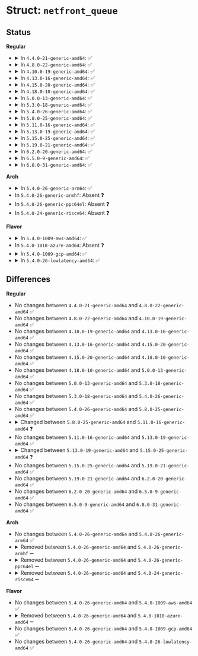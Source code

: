 # Struct: <code>netfront_queue</code>

## Status
<b>Regular</b>
<ul>
<li>
<details>
<summary>In <code>4.4.0-21-generic-amd64</code>: ✅</summary>

```c
struct netfront_queue {
    unsigned int id;
    char[22] name;
    struct netfront_info * info;
    struct napi_struct napi;
    unsigned int tx_evtchn;
    unsigned int rx_evtchn;
    unsigned int tx_irq;
    unsigned int rx_irq;
    char[25] tx_irq_name;
    char[25] rx_irq_name;
    spinlock_t tx_lock;
    struct xen_netif_tx_front_ring tx;
    int tx_ring_ref;
    union skb_entry[256] tx_skbs;
    grant_ref_t gref_tx_head;
    grant_ref_t[256] grant_tx_ref;
    struct page *[256] grant_tx_page;
    unsigned int tx_skb_freelist;
    spinlock_t rx_lock;
    struct xen_netif_rx_front_ring rx;
    int rx_ring_ref;
    struct timer_list rx_refill_timer;
    struct sk_buff *[256] rx_skbs;
    grant_ref_t gref_rx_head;
    grant_ref_t[256] grant_rx_ref;
}
```
</details>
</li>
<li>
<details>
<summary>In <code>4.8.0-22-generic-amd64</code>: ✅</summary>

```c
struct netfront_queue {
    unsigned int id;
    char[22] name;
    struct netfront_info * info;
    struct napi_struct napi;
    unsigned int tx_evtchn;
    unsigned int rx_evtchn;
    unsigned int tx_irq;
    unsigned int rx_irq;
    char[25] tx_irq_name;
    char[25] rx_irq_name;
    spinlock_t tx_lock;
    struct xen_netif_tx_front_ring tx;
    int tx_ring_ref;
    union skb_entry[256] tx_skbs;
    grant_ref_t gref_tx_head;
    grant_ref_t[256] grant_tx_ref;
    struct page *[256] grant_tx_page;
    unsigned int tx_skb_freelist;
    spinlock_t rx_lock;
    struct xen_netif_rx_front_ring rx;
    int rx_ring_ref;
    struct timer_list rx_refill_timer;
    struct sk_buff *[256] rx_skbs;
    grant_ref_t gref_rx_head;
    grant_ref_t[256] grant_rx_ref;
}
```
</details>
</li>
<li>
<details>
<summary>In <code>4.10.0-19-generic-amd64</code>: ✅</summary>

```c
struct netfront_queue {
    unsigned int id;
    char[22] name;
    struct netfront_info * info;
    struct napi_struct napi;
    unsigned int tx_evtchn;
    unsigned int rx_evtchn;
    unsigned int tx_irq;
    unsigned int rx_irq;
    char[25] tx_irq_name;
    char[25] rx_irq_name;
    spinlock_t tx_lock;
    struct xen_netif_tx_front_ring tx;
    int tx_ring_ref;
    union skb_entry[256] tx_skbs;
    grant_ref_t gref_tx_head;
    grant_ref_t[256] grant_tx_ref;
    struct page *[256] grant_tx_page;
    unsigned int tx_skb_freelist;
    spinlock_t rx_lock;
    struct xen_netif_rx_front_ring rx;
    int rx_ring_ref;
    struct timer_list rx_refill_timer;
    struct sk_buff *[256] rx_skbs;
    grant_ref_t gref_rx_head;
    grant_ref_t[256] grant_rx_ref;
}
```
</details>
</li>
<li>
<details>
<summary>In <code>4.13.0-16-generic-amd64</code>: ✅</summary>

```c
struct netfront_queue {
    unsigned int id;
    char[22] name;
    struct netfront_info * info;
    struct napi_struct napi;
    unsigned int tx_evtchn;
    unsigned int rx_evtchn;
    unsigned int tx_irq;
    unsigned int rx_irq;
    char[25] tx_irq_name;
    char[25] rx_irq_name;
    spinlock_t tx_lock;
    struct xen_netif_tx_front_ring tx;
    int tx_ring_ref;
    union skb_entry[256] tx_skbs;
    grant_ref_t gref_tx_head;
    grant_ref_t[256] grant_tx_ref;
    struct page *[256] grant_tx_page;
    unsigned int tx_skb_freelist;
    spinlock_t rx_lock;
    struct xen_netif_rx_front_ring rx;
    int rx_ring_ref;
    struct timer_list rx_refill_timer;
    struct sk_buff *[256] rx_skbs;
    grant_ref_t gref_rx_head;
    grant_ref_t[256] grant_rx_ref;
}
```
</details>
</li>
<li>
<details>
<summary>In <code>4.15.0-20-generic-amd64</code>: ✅</summary>

```c
struct netfront_queue {
    unsigned int id;
    char[22] name;
    struct netfront_info * info;
    struct napi_struct napi;
    unsigned int tx_evtchn;
    unsigned int rx_evtchn;
    unsigned int tx_irq;
    unsigned int rx_irq;
    char[25] tx_irq_name;
    char[25] rx_irq_name;
    spinlock_t tx_lock;
    struct xen_netif_tx_front_ring tx;
    int tx_ring_ref;
    union skb_entry[256] tx_skbs;
    grant_ref_t gref_tx_head;
    grant_ref_t[256] grant_tx_ref;
    struct page *[256] grant_tx_page;
    unsigned int tx_skb_freelist;
    spinlock_t rx_lock;
    struct xen_netif_rx_front_ring rx;
    int rx_ring_ref;
    struct timer_list rx_refill_timer;
    struct sk_buff *[256] rx_skbs;
    grant_ref_t gref_rx_head;
    grant_ref_t[256] grant_rx_ref;
}
```
</details>
</li>
<li>
<details>
<summary>In <code>4.18.0-10-generic-amd64</code>: ✅</summary>

```c
struct netfront_queue {
    unsigned int id;
    char[22] name;
    struct netfront_info * info;
    struct napi_struct napi;
    unsigned int tx_evtchn;
    unsigned int rx_evtchn;
    unsigned int tx_irq;
    unsigned int rx_irq;
    char[25] tx_irq_name;
    char[25] rx_irq_name;
    spinlock_t tx_lock;
    struct xen_netif_tx_front_ring tx;
    int tx_ring_ref;
    union skb_entry[256] tx_skbs;
    grant_ref_t gref_tx_head;
    grant_ref_t[256] grant_tx_ref;
    struct page *[256] grant_tx_page;
    unsigned int tx_skb_freelist;
    spinlock_t rx_lock;
    struct xen_netif_rx_front_ring rx;
    int rx_ring_ref;
    struct timer_list rx_refill_timer;
    struct sk_buff *[256] rx_skbs;
    grant_ref_t gref_rx_head;
    grant_ref_t[256] grant_rx_ref;
}
```
</details>
</li>
<li>
<details>
<summary>In <code>5.0.0-13-generic-amd64</code>: ✅</summary>

```c
struct netfront_queue {
    unsigned int id;
    char[22] name;
    struct netfront_info * info;
    struct napi_struct napi;
    unsigned int tx_evtchn;
    unsigned int rx_evtchn;
    unsigned int tx_irq;
    unsigned int rx_irq;
    char[25] tx_irq_name;
    char[25] rx_irq_name;
    spinlock_t tx_lock;
    struct xen_netif_tx_front_ring tx;
    int tx_ring_ref;
    union skb_entry[256] tx_skbs;
    grant_ref_t gref_tx_head;
    grant_ref_t[256] grant_tx_ref;
    struct page *[256] grant_tx_page;
    unsigned int tx_skb_freelist;
    spinlock_t rx_lock;
    struct xen_netif_rx_front_ring rx;
    int rx_ring_ref;
    struct timer_list rx_refill_timer;
    struct sk_buff *[256] rx_skbs;
    grant_ref_t gref_rx_head;
    grant_ref_t[256] grant_rx_ref;
}
```
</details>
</li>
<li>
<details>
<summary>In <code>5.3.0-18-generic-amd64</code>: ✅</summary>

```c
struct netfront_queue {
    unsigned int id;
    char[22] name;
    struct netfront_info * info;
    struct napi_struct napi;
    unsigned int tx_evtchn;
    unsigned int rx_evtchn;
    unsigned int tx_irq;
    unsigned int rx_irq;
    char[25] tx_irq_name;
    char[25] rx_irq_name;
    spinlock_t tx_lock;
    struct xen_netif_tx_front_ring tx;
    int tx_ring_ref;
    union skb_entry[256] tx_skbs;
    grant_ref_t gref_tx_head;
    grant_ref_t[256] grant_tx_ref;
    struct page *[256] grant_tx_page;
    unsigned int tx_skb_freelist;
    spinlock_t rx_lock;
    struct xen_netif_rx_front_ring rx;
    int rx_ring_ref;
    struct timer_list rx_refill_timer;
    struct sk_buff *[256] rx_skbs;
    grant_ref_t gref_rx_head;
    grant_ref_t[256] grant_rx_ref;
}
```
</details>
</li>
<li>
<details>
<summary>In <code>5.4.0-26-generic-amd64</code>: ✅</summary>

```c
struct netfront_queue {
    unsigned int id;
    char[22] name;
    struct netfront_info * info;
    struct napi_struct napi;
    unsigned int tx_evtchn;
    unsigned int rx_evtchn;
    unsigned int tx_irq;
    unsigned int rx_irq;
    char[25] tx_irq_name;
    char[25] rx_irq_name;
    spinlock_t tx_lock;
    struct xen_netif_tx_front_ring tx;
    int tx_ring_ref;
    union skb_entry[256] tx_skbs;
    grant_ref_t gref_tx_head;
    grant_ref_t[256] grant_tx_ref;
    struct page *[256] grant_tx_page;
    unsigned int tx_skb_freelist;
    spinlock_t rx_lock;
    struct xen_netif_rx_front_ring rx;
    int rx_ring_ref;
    struct timer_list rx_refill_timer;
    struct sk_buff *[256] rx_skbs;
    grant_ref_t gref_rx_head;
    grant_ref_t[256] grant_rx_ref;
}
```
</details>
</li>
<li>
<details>
<summary>In <code>5.8.0-25-generic-amd64</code>: ✅</summary>

```c
struct netfront_queue {
    unsigned int id;
    char[22] name;
    struct netfront_info * info;
    struct napi_struct napi;
    unsigned int tx_evtchn;
    unsigned int rx_evtchn;
    unsigned int tx_irq;
    unsigned int rx_irq;
    char[25] tx_irq_name;
    char[25] rx_irq_name;
    spinlock_t tx_lock;
    struct xen_netif_tx_front_ring tx;
    int tx_ring_ref;
    union skb_entry[256] tx_skbs;
    grant_ref_t gref_tx_head;
    grant_ref_t[256] grant_tx_ref;
    struct page *[256] grant_tx_page;
    unsigned int tx_skb_freelist;
    spinlock_t rx_lock;
    struct xen_netif_rx_front_ring rx;
    int rx_ring_ref;
    struct timer_list rx_refill_timer;
    struct sk_buff *[256] rx_skbs;
    grant_ref_t gref_rx_head;
    grant_ref_t[256] grant_rx_ref;
}
```
</details>
</li>
<li>
<details>
<summary>In <code>5.11.0-16-generic-amd64</code>: ✅</summary>

```c
struct netfront_queue {
    unsigned int id;
    char[22] name;
    struct netfront_info * info;
    struct bpf_prog * xdp_prog;
    struct napi_struct napi;
    unsigned int tx_evtchn;
    unsigned int rx_evtchn;
    unsigned int tx_irq;
    unsigned int rx_irq;
    char[25] tx_irq_name;
    char[25] rx_irq_name;
    spinlock_t tx_lock;
    struct xen_netif_tx_front_ring tx;
    int tx_ring_ref;
    union skb_entry[256] tx_skbs;
    grant_ref_t gref_tx_head;
    grant_ref_t[256] grant_tx_ref;
    struct page *[256] grant_tx_page;
    unsigned int tx_skb_freelist;
    spinlock_t rx_lock;
    struct xen_netif_rx_front_ring rx;
    int rx_ring_ref;
    struct timer_list rx_refill_timer;
    struct sk_buff *[256] rx_skbs;
    grant_ref_t gref_rx_head;
    grant_ref_t[256] grant_rx_ref;
    struct page_pool * page_pool;
    struct xdp_rxq_info xdp_rxq;
}
```
</details>
</li>
<li>
<details>
<summary>In <code>5.13.0-19-generic-amd64</code>: ✅</summary>

```c
struct netfront_queue {
    unsigned int id;
    char[22] name;
    struct netfront_info * info;
    struct bpf_prog * xdp_prog;
    struct napi_struct napi;
    unsigned int tx_evtchn;
    unsigned int rx_evtchn;
    unsigned int tx_irq;
    unsigned int rx_irq;
    char[25] tx_irq_name;
    char[25] rx_irq_name;
    spinlock_t tx_lock;
    struct xen_netif_tx_front_ring tx;
    int tx_ring_ref;
    union skb_entry[256] tx_skbs;
    grant_ref_t gref_tx_head;
    grant_ref_t[256] grant_tx_ref;
    struct page *[256] grant_tx_page;
    unsigned int tx_skb_freelist;
    spinlock_t rx_lock;
    struct xen_netif_rx_front_ring rx;
    int rx_ring_ref;
    struct timer_list rx_refill_timer;
    struct sk_buff *[256] rx_skbs;
    grant_ref_t gref_rx_head;
    grant_ref_t[256] grant_rx_ref;
    struct page_pool * page_pool;
    struct xdp_rxq_info xdp_rxq;
}
```
</details>
</li>
<li>
<details>
<summary>In <code>5.15.0-25-generic-amd64</code>: ✅</summary>

```c
struct netfront_queue {
    unsigned int id;
    char[22] name;
    struct netfront_info * info;
    struct bpf_prog * xdp_prog;
    struct napi_struct napi;
    unsigned int tx_evtchn;
    unsigned int rx_evtchn;
    unsigned int tx_irq;
    unsigned int rx_irq;
    char[25] tx_irq_name;
    char[25] rx_irq_name;
    spinlock_t tx_lock;
    struct xen_netif_tx_front_ring tx;
    int tx_ring_ref;
    struct sk_buff *[256] tx_skbs;
    short unsigned int[256] tx_link;
    grant_ref_t gref_tx_head;
    grant_ref_t[256] grant_tx_ref;
    struct page *[256] grant_tx_page;
    unsigned int tx_skb_freelist;
    unsigned int tx_pend_queue;
    spinlock_t rx_lock;
    struct xen_netif_rx_front_ring rx;
    int rx_ring_ref;
    struct timer_list rx_refill_timer;
    struct sk_buff *[256] rx_skbs;
    grant_ref_t gref_rx_head;
    grant_ref_t[256] grant_rx_ref;
    unsigned int rx_rsp_unconsumed;
    spinlock_t rx_cons_lock;
    struct page_pool * page_pool;
    struct xdp_rxq_info xdp_rxq;
}
```
</details>
</li>
<li>
<details>
<summary>In <code>5.19.0-21-generic-amd64</code>: ✅</summary>

```c
struct netfront_queue {
    unsigned int id;
    char[22] name;
    struct netfront_info * info;
    struct bpf_prog * xdp_prog;
    struct napi_struct napi;
    unsigned int tx_evtchn;
    unsigned int rx_evtchn;
    unsigned int tx_irq;
    unsigned int rx_irq;
    char[25] tx_irq_name;
    char[25] rx_irq_name;
    spinlock_t tx_lock;
    struct xen_netif_tx_front_ring tx;
    int tx_ring_ref;
    struct sk_buff *[256] tx_skbs;
    short unsigned int[256] tx_link;
    grant_ref_t gref_tx_head;
    grant_ref_t[256] grant_tx_ref;
    struct page *[256] grant_tx_page;
    unsigned int tx_skb_freelist;
    unsigned int tx_pend_queue;
    spinlock_t rx_lock;
    struct xen_netif_rx_front_ring rx;
    int rx_ring_ref;
    struct timer_list rx_refill_timer;
    struct sk_buff *[256] rx_skbs;
    grant_ref_t gref_rx_head;
    grant_ref_t[256] grant_rx_ref;
    unsigned int rx_rsp_unconsumed;
    spinlock_t rx_cons_lock;
    struct page_pool * page_pool;
    struct xdp_rxq_info xdp_rxq;
}
```
</details>
</li>
<li>
<details>
<summary>In <code>6.2.0-20-generic-amd64</code>: ✅</summary>

```c
struct netfront_queue {
    unsigned int id;
    char[22] name;
    struct netfront_info * info;
    struct bpf_prog * xdp_prog;
    struct napi_struct napi;
    unsigned int tx_evtchn;
    unsigned int rx_evtchn;
    unsigned int tx_irq;
    unsigned int rx_irq;
    char[25] tx_irq_name;
    char[25] rx_irq_name;
    spinlock_t tx_lock;
    struct xen_netif_tx_front_ring tx;
    int tx_ring_ref;
    struct sk_buff *[256] tx_skbs;
    short unsigned int[256] tx_link;
    grant_ref_t gref_tx_head;
    grant_ref_t[256] grant_tx_ref;
    struct page *[256] grant_tx_page;
    unsigned int tx_skb_freelist;
    unsigned int tx_pend_queue;
    spinlock_t rx_lock;
    struct xen_netif_rx_front_ring rx;
    int rx_ring_ref;
    struct timer_list rx_refill_timer;
    struct sk_buff *[256] rx_skbs;
    grant_ref_t gref_rx_head;
    grant_ref_t[256] grant_rx_ref;
    unsigned int rx_rsp_unconsumed;
    spinlock_t rx_cons_lock;
    struct page_pool * page_pool;
    struct xdp_rxq_info xdp_rxq;
}
```
</details>
</li>
<li>
<details>
<summary>In <code>6.5.0-9-generic-amd64</code>: ✅</summary>

```c
struct netfront_queue {
    unsigned int id;
    char[22] name;
    struct netfront_info * info;
    struct bpf_prog * xdp_prog;
    struct napi_struct napi;
    unsigned int tx_evtchn;
    unsigned int rx_evtchn;
    unsigned int tx_irq;
    unsigned int rx_irq;
    char[25] tx_irq_name;
    char[25] rx_irq_name;
    spinlock_t tx_lock;
    struct xen_netif_tx_front_ring tx;
    int tx_ring_ref;
    struct sk_buff *[256] tx_skbs;
    short unsigned int[256] tx_link;
    grant_ref_t gref_tx_head;
    grant_ref_t[256] grant_tx_ref;
    struct page *[256] grant_tx_page;
    unsigned int tx_skb_freelist;
    unsigned int tx_pend_queue;
    spinlock_t rx_lock;
    struct xen_netif_rx_front_ring rx;
    int rx_ring_ref;
    struct timer_list rx_refill_timer;
    struct sk_buff *[256] rx_skbs;
    grant_ref_t gref_rx_head;
    grant_ref_t[256] grant_rx_ref;
    unsigned int rx_rsp_unconsumed;
    spinlock_t rx_cons_lock;
    struct page_pool * page_pool;
    struct xdp_rxq_info xdp_rxq;
}
```
</details>
</li>
<li>
<details>
<summary>In <code>6.8.0-31-generic-amd64</code>: ✅</summary>

```c
struct netfront_queue {
    unsigned int id;
    char[22] name;
    struct netfront_info * info;
    struct bpf_prog * xdp_prog;
    struct napi_struct napi;
    unsigned int tx_evtchn;
    unsigned int rx_evtchn;
    unsigned int tx_irq;
    unsigned int rx_irq;
    char[25] tx_irq_name;
    char[25] rx_irq_name;
    spinlock_t tx_lock;
    struct xen_netif_tx_front_ring tx;
    int tx_ring_ref;
    struct sk_buff *[256] tx_skbs;
    short unsigned int[256] tx_link;
    grant_ref_t gref_tx_head;
    grant_ref_t[256] grant_tx_ref;
    struct page *[256] grant_tx_page;
    unsigned int tx_skb_freelist;
    unsigned int tx_pend_queue;
    spinlock_t rx_lock;
    struct xen_netif_rx_front_ring rx;
    int rx_ring_ref;
    struct timer_list rx_refill_timer;
    struct sk_buff *[256] rx_skbs;
    grant_ref_t gref_rx_head;
    grant_ref_t[256] grant_rx_ref;
    unsigned int rx_rsp_unconsumed;
    spinlock_t rx_cons_lock;
    struct page_pool * page_pool;
    struct xdp_rxq_info xdp_rxq;
}
```
</details>
</li>
</ul>
<b>Arch</b>
<ul>
<li>
<details>
<summary>In <code>5.4.0-26-generic-arm64</code>: ✅</summary>

```c
struct netfront_queue {
    unsigned int id;
    char[22] name;
    struct netfront_info * info;
    struct napi_struct napi;
    unsigned int tx_evtchn;
    unsigned int rx_evtchn;
    unsigned int tx_irq;
    unsigned int rx_irq;
    char[25] tx_irq_name;
    char[25] rx_irq_name;
    spinlock_t tx_lock;
    struct xen_netif_tx_front_ring tx;
    int tx_ring_ref;
    union skb_entry[256] tx_skbs;
    grant_ref_t gref_tx_head;
    grant_ref_t[256] grant_tx_ref;
    struct page *[256] grant_tx_page;
    unsigned int tx_skb_freelist;
    spinlock_t rx_lock;
    struct xen_netif_rx_front_ring rx;
    int rx_ring_ref;
    struct timer_list rx_refill_timer;
    struct sk_buff *[256] rx_skbs;
    grant_ref_t gref_rx_head;
    grant_ref_t[256] grant_rx_ref;
}
```
</details>
</li>
<li>
In <code>5.4.0-26-generic-armhf</code>: Absent ❓
</li>
<li>
In <code>5.4.0-26-generic-ppc64el</code>: Absent ❓
</li>
<li>
In <code>5.4.0-24-generic-riscv64</code>: Absent ❓
</li>
</ul>
<b>Flavor</b>
<ul>
<li>
<details>
<summary>In <code>5.4.0-1009-aws-amd64</code>: ✅</summary>

```c
struct netfront_queue {
    unsigned int id;
    char[22] name;
    struct netfront_info * info;
    struct napi_struct napi;
    unsigned int tx_evtchn;
    unsigned int rx_evtchn;
    unsigned int tx_irq;
    unsigned int rx_irq;
    char[25] tx_irq_name;
    char[25] rx_irq_name;
    spinlock_t tx_lock;
    struct xen_netif_tx_front_ring tx;
    int tx_ring_ref;
    union skb_entry[256] tx_skbs;
    grant_ref_t gref_tx_head;
    grant_ref_t[256] grant_tx_ref;
    struct page *[256] grant_tx_page;
    unsigned int tx_skb_freelist;
    spinlock_t rx_lock;
    struct xen_netif_rx_front_ring rx;
    int rx_ring_ref;
    struct timer_list rx_refill_timer;
    struct sk_buff *[256] rx_skbs;
    grant_ref_t gref_rx_head;
    grant_ref_t[256] grant_rx_ref;
}
```
</details>
</li>
<li>
In <code>5.4.0-1010-azure-amd64</code>: Absent ❓
</li>
<li>
<details>
<summary>In <code>5.4.0-1009-gcp-amd64</code>: ✅</summary>

```c
struct netfront_queue {
    unsigned int id;
    char[22] name;
    struct netfront_info * info;
    struct napi_struct napi;
    unsigned int tx_evtchn;
    unsigned int rx_evtchn;
    unsigned int tx_irq;
    unsigned int rx_irq;
    char[25] tx_irq_name;
    char[25] rx_irq_name;
    spinlock_t tx_lock;
    struct xen_netif_tx_front_ring tx;
    int tx_ring_ref;
    union skb_entry[256] tx_skbs;
    grant_ref_t gref_tx_head;
    grant_ref_t[256] grant_tx_ref;
    struct page *[256] grant_tx_page;
    unsigned int tx_skb_freelist;
    spinlock_t rx_lock;
    struct xen_netif_rx_front_ring rx;
    int rx_ring_ref;
    struct timer_list rx_refill_timer;
    struct sk_buff *[256] rx_skbs;
    grant_ref_t gref_rx_head;
    grant_ref_t[256] grant_rx_ref;
}
```
</details>
</li>
<li>
<details>
<summary>In <code>5.4.0-26-lowlatency-amd64</code>: ✅</summary>

```c
struct netfront_queue {
    unsigned int id;
    char[22] name;
    struct netfront_info * info;
    struct napi_struct napi;
    unsigned int tx_evtchn;
    unsigned int rx_evtchn;
    unsigned int tx_irq;
    unsigned int rx_irq;
    char[25] tx_irq_name;
    char[25] rx_irq_name;
    spinlock_t tx_lock;
    struct xen_netif_tx_front_ring tx;
    int tx_ring_ref;
    union skb_entry[256] tx_skbs;
    grant_ref_t gref_tx_head;
    grant_ref_t[256] grant_tx_ref;
    struct page *[256] grant_tx_page;
    unsigned int tx_skb_freelist;
    spinlock_t rx_lock;
    struct xen_netif_rx_front_ring rx;
    int rx_ring_ref;
    struct timer_list rx_refill_timer;
    struct sk_buff *[256] rx_skbs;
    grant_ref_t gref_rx_head;
    grant_ref_t[256] grant_rx_ref;
}
```
</details>
</li>
</ul>

## Differences
<b>Regular</b>
<ul>
<li>
No changes between <code>4.4.0-21-generic-amd64</code> and <code>4.8.0-22-generic-amd64</code> ✅
</li>
<li>
No changes between <code>4.8.0-22-generic-amd64</code> and <code>4.10.0-19-generic-amd64</code> ✅
</li>
<li>
No changes between <code>4.10.0-19-generic-amd64</code> and <code>4.13.0-16-generic-amd64</code> ✅
</li>
<li>
No changes between <code>4.13.0-16-generic-amd64</code> and <code>4.15.0-20-generic-amd64</code> ✅
</li>
<li>
No changes between <code>4.15.0-20-generic-amd64</code> and <code>4.18.0-10-generic-amd64</code> ✅
</li>
<li>
No changes between <code>4.18.0-10-generic-amd64</code> and <code>5.0.0-13-generic-amd64</code> ✅
</li>
<li>
No changes between <code>5.0.0-13-generic-amd64</code> and <code>5.3.0-18-generic-amd64</code> ✅
</li>
<li>
No changes between <code>5.3.0-18-generic-amd64</code> and <code>5.4.0-26-generic-amd64</code> ✅
</li>
<li>
No changes between <code>5.4.0-26-generic-amd64</code> and <code>5.8.0-25-generic-amd64</code> ✅
</li>
<li>
<details>
<summary>Changed between <code>5.8.0-25-generic-amd64</code> and <code>5.11.0-16-generic-amd64</code> ❓</summary>
<ul>
<li>
<b>Field added. </b>
<code>struct bpf_prog * xdp_prog</code>
</li>
<li>
<b>Field added. </b>
<code>struct page_pool * page_pool</code>
</li>
<li>
<b>Field added. </b>
<code>struct xdp_rxq_info xdp_rxq</code>
</li>
</ul>
</details>
</li>
<li>
No changes between <code>5.11.0-16-generic-amd64</code> and <code>5.13.0-19-generic-amd64</code> ✅
</li>
<li>
<details>
<summary>Changed between <code>5.13.0-19-generic-amd64</code> and <code>5.15.0-25-generic-amd64</code> ❓</summary>
<ul>
<li>
<b>Field added. </b>
<code>short unsigned int[256] tx_link</code>
</li>
<li>
<b>Field added. </b>
<code>unsigned int tx_pend_queue</code>
</li>
<li>
<b>Field added. </b>
<code>unsigned int rx_rsp_unconsumed</code>
</li>
<li>
<b>Field added. </b>
<code>spinlock_t rx_cons_lock</code>
</li>
<li>
<b>Field type changed. </b>
<code>union skb_entry[256] tx_skbs</code> ➡️ <code>struct sk_buff *[256] tx_skbs</code>
</li>
</ul>
</details>
</li>
<li>
No changes between <code>5.15.0-25-generic-amd64</code> and <code>5.19.0-21-generic-amd64</code> ✅
</li>
<li>
No changes between <code>5.19.0-21-generic-amd64</code> and <code>6.2.0-20-generic-amd64</code> ✅
</li>
<li>
No changes between <code>6.2.0-20-generic-amd64</code> and <code>6.5.0-9-generic-amd64</code> ✅
</li>
<li>
No changes between <code>6.5.0-9-generic-amd64</code> and <code>6.8.0-31-generic-amd64</code> ✅
</li>
</ul>
<b>Arch</b>
<ul>
<li>
No changes between <code>5.4.0-26-generic-amd64</code> and <code>5.4.0-26-generic-arm64</code> ✅
</li>
<li>
<details>
<summary>Removed between <code>5.4.0-26-generic-amd64</code> and <code>5.4.0-26-generic-armhf</code> ➖</summary>

```c
struct netfront_queue {
    unsigned int id;
    char[22] name;
    struct netfront_info * info;
    struct napi_struct napi;
    unsigned int tx_evtchn;
    unsigned int rx_evtchn;
    unsigned int tx_irq;
    unsigned int rx_irq;
    char[25] tx_irq_name;
    char[25] rx_irq_name;
    spinlock_t tx_lock;
    struct xen_netif_tx_front_ring tx;
    int tx_ring_ref;
    union skb_entry[256] tx_skbs;
    grant_ref_t gref_tx_head;
    grant_ref_t[256] grant_tx_ref;
    struct page *[256] grant_tx_page;
    unsigned int tx_skb_freelist;
    spinlock_t rx_lock;
    struct xen_netif_rx_front_ring rx;
    int rx_ring_ref;
    struct timer_list rx_refill_timer;
    struct sk_buff *[256] rx_skbs;
    grant_ref_t gref_rx_head;
    grant_ref_t[256] grant_rx_ref;
}
```
</details>
</li>
<li>
<details>
<summary>Removed between <code>5.4.0-26-generic-amd64</code> and <code>5.4.0-26-generic-ppc64el</code> ➖</summary>

```c
struct netfront_queue {
    unsigned int id;
    char[22] name;
    struct netfront_info * info;
    struct napi_struct napi;
    unsigned int tx_evtchn;
    unsigned int rx_evtchn;
    unsigned int tx_irq;
    unsigned int rx_irq;
    char[25] tx_irq_name;
    char[25] rx_irq_name;
    spinlock_t tx_lock;
    struct xen_netif_tx_front_ring tx;
    int tx_ring_ref;
    union skb_entry[256] tx_skbs;
    grant_ref_t gref_tx_head;
    grant_ref_t[256] grant_tx_ref;
    struct page *[256] grant_tx_page;
    unsigned int tx_skb_freelist;
    spinlock_t rx_lock;
    struct xen_netif_rx_front_ring rx;
    int rx_ring_ref;
    struct timer_list rx_refill_timer;
    struct sk_buff *[256] rx_skbs;
    grant_ref_t gref_rx_head;
    grant_ref_t[256] grant_rx_ref;
}
```
</details>
</li>
<li>
<details>
<summary>Removed between <code>5.4.0-26-generic-amd64</code> and <code>5.4.0-24-generic-riscv64</code> ➖</summary>

```c
struct netfront_queue {
    unsigned int id;
    char[22] name;
    struct netfront_info * info;
    struct napi_struct napi;
    unsigned int tx_evtchn;
    unsigned int rx_evtchn;
    unsigned int tx_irq;
    unsigned int rx_irq;
    char[25] tx_irq_name;
    char[25] rx_irq_name;
    spinlock_t tx_lock;
    struct xen_netif_tx_front_ring tx;
    int tx_ring_ref;
    union skb_entry[256] tx_skbs;
    grant_ref_t gref_tx_head;
    grant_ref_t[256] grant_tx_ref;
    struct page *[256] grant_tx_page;
    unsigned int tx_skb_freelist;
    spinlock_t rx_lock;
    struct xen_netif_rx_front_ring rx;
    int rx_ring_ref;
    struct timer_list rx_refill_timer;
    struct sk_buff *[256] rx_skbs;
    grant_ref_t gref_rx_head;
    grant_ref_t[256] grant_rx_ref;
}
```
</details>
</li>
</ul>
<b>Flavor</b>
<ul>
<li>
No changes between <code>5.4.0-26-generic-amd64</code> and <code>5.4.0-1009-aws-amd64</code> ✅
</li>
<li>
<details>
<summary>Removed between <code>5.4.0-26-generic-amd64</code> and <code>5.4.0-1010-azure-amd64</code> ➖</summary>

```c
struct netfront_queue {
    unsigned int id;
    char[22] name;
    struct netfront_info * info;
    struct napi_struct napi;
    unsigned int tx_evtchn;
    unsigned int rx_evtchn;
    unsigned int tx_irq;
    unsigned int rx_irq;
    char[25] tx_irq_name;
    char[25] rx_irq_name;
    spinlock_t tx_lock;
    struct xen_netif_tx_front_ring tx;
    int tx_ring_ref;
    union skb_entry[256] tx_skbs;
    grant_ref_t gref_tx_head;
    grant_ref_t[256] grant_tx_ref;
    struct page *[256] grant_tx_page;
    unsigned int tx_skb_freelist;
    spinlock_t rx_lock;
    struct xen_netif_rx_front_ring rx;
    int rx_ring_ref;
    struct timer_list rx_refill_timer;
    struct sk_buff *[256] rx_skbs;
    grant_ref_t gref_rx_head;
    grant_ref_t[256] grant_rx_ref;
}
```
</details>
</li>
<li>
No changes between <code>5.4.0-26-generic-amd64</code> and <code>5.4.0-1009-gcp-amd64</code> ✅
</li>
<li>
No changes between <code>5.4.0-26-generic-amd64</code> and <code>5.4.0-26-lowlatency-amd64</code> ✅
</li>
</ul>
